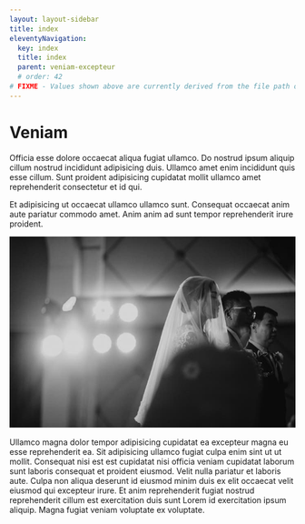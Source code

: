 ```yaml
---
layout: layout-sidebar
title: index
eleventyNavigation:
  key: index
  title: index
  parent: veniam-excepteur
  # order: 42
# FIXME - Values shown above are currently derived from the file path only, except order which is also commented out because it is optional. Correct as desired and delete comment(s).
---
```


# Veniam

Officia esse dolore occaecat aliqua fugiat ullamco. Do nostrud ipsum aliquip cillum nostrud incididunt adipisicing duis. Ullamco amet enim incididunt quis esse cillum. Sunt proident adipisicing cupidatat mollit ullamco amet reprehenderit consectetur et id qui.

Et adipisicing ut occaecat ullamco ullamco sunt. Consequat occaecat anim aute pariatur commodo amet. Anim anim ad sunt tempor reprehenderit irure proident.

<img class="bordered" src="/static/images/bulksplash-bukphak-nlGQI07aDw8.jpg" alt="bulksplash-bukphak-nlGQI07aDw8.jpg" />

Ullamco magna dolor tempor adipisicing cupidatat ea excepteur magna eu esse reprehenderit ea. Sit adipisicing ullamco fugiat culpa enim sint ut ut mollit. Consequat nisi est est cupidatat nisi officia veniam cupidatat laborum sunt laboris consequat et proident eiusmod. Velit nulla pariatur et laboris aute. Culpa non aliqua deserunt id eiusmod minim duis ex elit occaecat velit eiusmod qui excepteur irure. Et anim reprehenderit fugiat nostrud reprehenderit cillum est exercitation duis sunt Lorem id exercitation ipsum aliquip. Magna fugiat veniam voluptate ex voluptate.